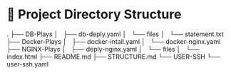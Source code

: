 # 📁 Project Directory Structure

.
├── DB-Plays
│   ├── db-deply.yaml
│   └── files
│       └── statement.txt
├── Docker-Plays
│   ├── docker-intall.yaml
│   └── docker-nginx.yaml
├── NGINX-Plays
│   ├── deply-nginx.yaml
│   └── files
│       └── index.html
├── README.md
├── STRUCTURE.md
└── USER-SSH
    └── user-ssh.yaml
